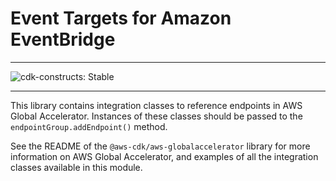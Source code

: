 # Event Targets for Amazon EventBridge
<!--BEGIN STABILITY BANNER-->

---

![cdk-constructs: Stable](https://img.shields.io/badge/cdk--constructs-stable-success.svg?style=for-the-badge)

---

<!--END STABILITY BANNER-->

This library contains integration classes to reference endpoints in AWS
Global Accelerator. Instances of these classes should be passed to the
`endpointGroup.addEndpoint()` method.

See the README of the `@aws-cdk/aws-globalaccelerator` library for more information on
AWS Global Accelerator, and examples of all the integration classes available in
this module.
